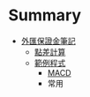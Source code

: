# Summary

* [外匯保證金筆記](README.md)
   * [點差計算](note/dian_cha_ji_suan.md)
   * [範例程式](code/fan_li_cheng_shi.md)
       * [MACD](code/macd.md)
       * 常用

